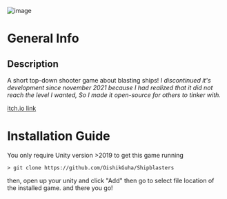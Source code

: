 ![image](https://user-images.githubusercontent.com/57310936/149664596-21b69fe6-5e36-437a-9f24-ad45ea621e82.png)
# General Info
## Description 
A short top-down shooter game about blasting ships! 
*I discontinued it's development since november 2021 because I had realized that it did not reach the level I wanted, So I made it open-source for others to tinker with.*

[itch.io link](https://roboticolyt.itch.io/shipblasters)

# Installation Guide
You only require Unity version >2019 to get this game running
```
> git clone https://github.com/OishikGuha/Shipblasters
```
then, open up your unity and click "Add" then go to select file location of the installed game. and there you go!
